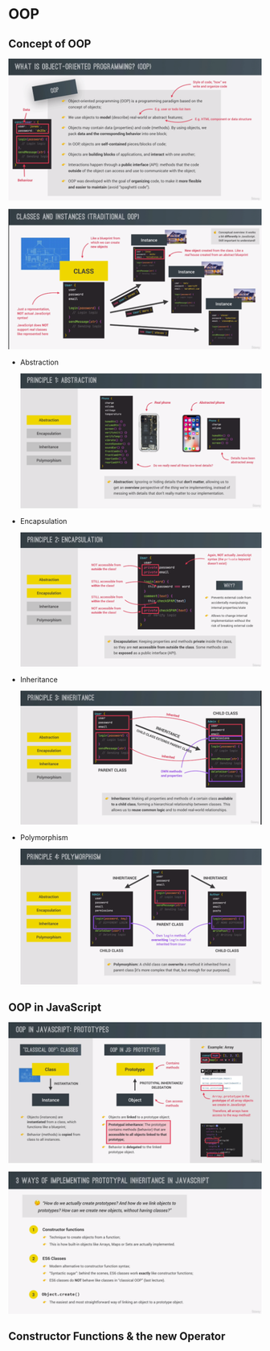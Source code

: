 # OOP

## Concept of OOP

![](img/oop1.png)

![](img/oop2.png)

- Abstraction

  ![](img/oop3.png)

- Encapsulation

  ![](img/oop4.png)

- Inheritance

  ![](img/oop5.png)

- Polymorphism

  ![](img/oop6.png)

## OOP in JavaScript

![](img/oop7.png)

![](img/oop8.png)

## Constructor Functions & the new Operator
